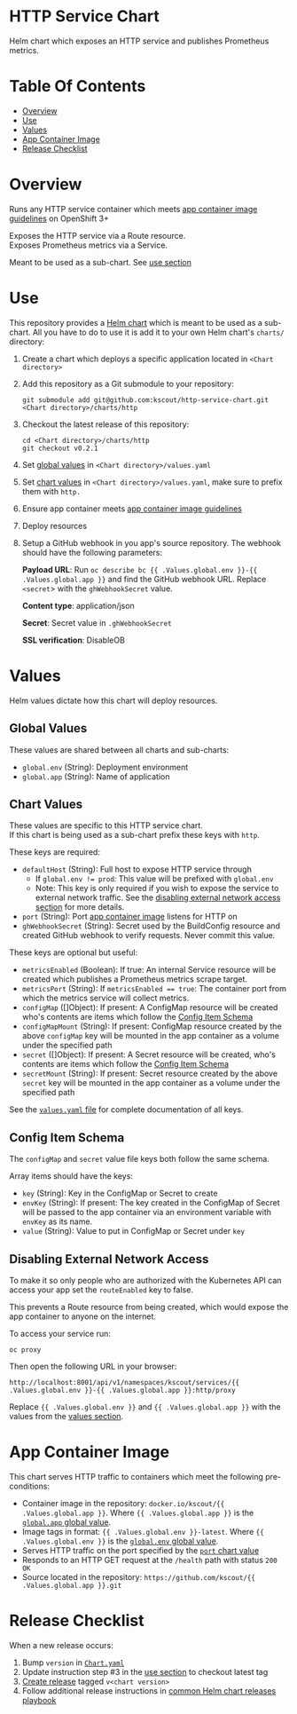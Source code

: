 # HTTP Service Chart
Helm chart which exposes an HTTP service and publishes Prometheus metrics.

# Table Of Contents
- [Overview](#overview)
- [Use](#use)
- [Values](#values)
- [App Container Image](#app-container-image)
- [Release Checklist](#release-checklist)

# Overview
Runs any HTTP service container which 
meets [app container image guidelines](#app-container-image) 
on OpenShift 3+

Exposes the HTTP service via a Route resource.  
Exposes Prometheus metrics via a Service.

Meant to be used as a sub-chart. See [use section](#use)

# Use
This repository provides a [Helm chart](https://helm.sh) which is meant to be
used as a sub-chart. All you have to do to use it is add it to your own Helm 
chart's `charts/` directory:

1. Create a chart which deploys a specific application located in 
   `<Chart directory>`
2. Add this repository as a Git submodule to your repository:
   ```
   git submodule add git@github.com:kscout/http-service-chart.git <Chart directory>/charts/http
   ```
3. Checkout the latest release of this repository:
   ```
   cd <Chart directory>/charts/http
   git checkout v0.2.1
   ```
4. Set [global values](#global-values) in `<Chart directory>/values.yaml`
5. Set [chart values](#chart-values) in `<Chart directory>/values.yaml`, make 
   sure to prefix them with `http.`
6. Ensure app container 
   meets [app container image guidelines](#app-container-image)
7. Deploy resources
8. Setup a GitHub webhook in you app's source repository.
   The webhook should have the following parameters:
   
   **Payload URL**: Run 
   `oc describe bc {{ .Values.global.env }}-{{ .Values.global.app }}` and find 
   the GitHub webhook URL. Replace `<secret`> with the `ghWebhookSecret` value.
   
   **Content type**: application/json
   
   **Secret**: Secret value in `.ghWebhookSecret`
   
   **SSL verification**: DisableOB

# Values
Helm values dictate how this chart will deploy resources.

## Global Values
These values are shared between all charts and sub-charts:

- `global.env` (String): Deployment environment
- `global.app` (String): Name of application

## Chart Values
These values are specific to this HTTP service chart.  
If this chart is being used as a sub-chart prefix these keys with `http`.  

These keys are required:

- `defaultHost` (String): Full host to expose HTTP service through
  - If `global.env != prod`: This value will be prefixed with `global.env`
  - Note: This key is only required if you wish to expose the service to 
	external network traffic. See the [disabling external network access section](#disabling-external-network-access)
	for more details.
- `port` (String): Port [app container image](#app-container-image) listens for
  HTTP on
- `ghWebhookSecret` (String): Secret used by the BuildConfig resource and 
  created GitHub webhook to verify requests. Never commit this value.
  
These keys are optional but useful:

- `metricsEnabled` (Boolean): If true: An internal Service resource will be 
  created which publishes a Prometheus metrics scrape target.
- `metricsPort` (String): If `metricsEnabled == true`: The container port from 
  which the metrics service will collect metrics.
- `configMap` ([]Object): If present: A ConfigMap resource will be created who's
  contents are items which follow the [Config Item Schema](#config-item-schema)
- `configMapMount` (String): If present: ConfigMap resource created by the above
  `configMap` key will be mounted in the app container as a volume under the 
  specified path
- `secret` ([]Object): If present: A Secret resource will be created, who's
  contents are items which follow the [Config Item Schema](#config-item-schema)
- `secretMount` (String): If present: Secret resource created by the above
  `secret` key will be mounted in the app container as a volume under the
  specified path
  
See the [`values.yaml` file](values.yaml) for complete documentation of 
all keys.

## Config Item Schema
The `configMap` and `secret` value file keys both follow the same schema.

Array items should have the keys:

- `key` (String): Key in the ConfigMap or Secret to create
- `envKey` (String): If present: The key created in the ConfigMap of Secret will
  be passed to the app container via an environment variable with `envKey` as
  its name.
- `value` (String): Value to put in ConfigMap or Secret under `key`

## Disabling External Network Access
To make it so only people who are authorized with the Kubernetes API can access 
your app set the `routeEnabled` key to false.

This prevents a Route resource from being created, which would expose the 
app container to anyone on the internet.

To access your service run:

```
oc proxy
```

Then open the following URL in your browser:

```
http://localhost:8001/api/v1/namespaces/kscout/services/{{ .Values.global.env }}-{{ .Values.global.app }}:http/proxy
```

Replace `{{ .Values.global.env }}` and `{{ .Values.global.app }}` with the 
values from the [values section](#values-section).

# App Container Image
This chart serves HTTP traffic to containers which meet the 
following pre-conditions:

- Container image in the repository:
  `docker.io/kscout/{{ .Values.global.app }}`. Where `{{ .Values.global.app }}`
  is the [`global.app` global value](#global-values).
- Image tags in format: `{{ .Values.global.env }}-latest`. Where 
  `{{ .Values.global.env }}` is the [`global.env` global value](#global-values).
- Serves HTTP traffic on the port specified by the
  [`port` chart value](#chart-values)
- Responds to an HTTP GET request at the `/health` path with status `200 OK`
- Source located in the repository: `https://github.com/kscout/{{ .Values.global.app }}.git`

# Release Checklist
When a new release occurs:

1. Bump `version` in [`Chart.yaml`](Chart.yaml)
2. Update instruction step #3 in the [use section](#use) to checkout latest tag
3. [Create release](https://github.com/kscout/http-service-chart/releases/new) 
   tagged `v<chart version>`
4. Follow additional release instructions in [common Helm chart releases playbook](https://github.com/kscout/site-reliability/tree/master/playbooks/releases/common-helm-charts)
